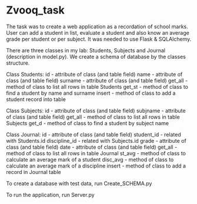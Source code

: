 # Zvooq_task
The task was to create a web application as a recordation of school marks. User can add a student in list, evaluate a student and also know an average grade per student or per subject.
It was needed to use Flask & SQLAlchemy.

There are three classes in my lab: Students, Subjects and Journal (description in model.py). We create a schema of database by the classes structure. 

Class Students:
id - attribute of class (and table field)
name - attribute of class (and table field)
surname - attribute of class (and table field)
get_all - method of class to list all rows in table Students
get_st - method of class to find a student by name and surname
insert - method of class to add a student record into table

Class Subjects:
id - attribute of class (and table field)
subjname - attribute of class (and table field)
get_all - method of class to list all rows in table Subjects
get_d - method of class to find a student by subject name

Class Journal:
id - attribute of class (and table field)
student_id - related with Students.id
discipline_id - related with Subjects.id
grade - attribute of class (and table field)
date - attribute of class (and table field)
get_all - method of class to list all rows in table Journal
st_avg - method of class to calculate an average mark of a student
disc_avg - method of class to calculate an average mark of a discipline
insert - method of class to add a record in Journal table

To create a database with test data, run Create_SCHEMA.py

To run the application, run Server.py
